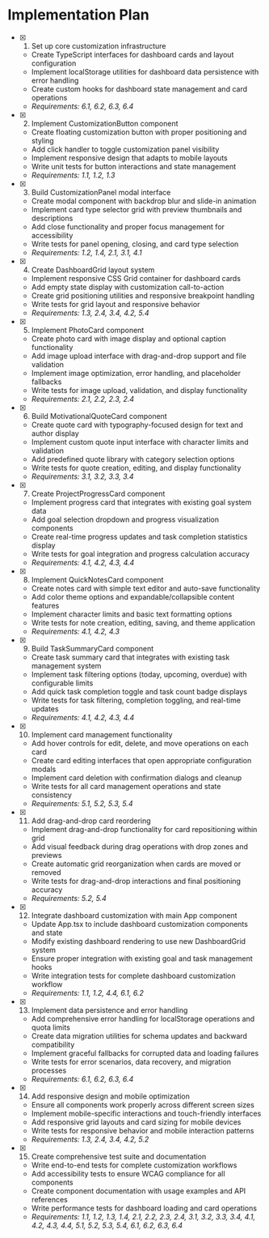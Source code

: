 # Implementation Plan

- [x] 1. Set up core customization infrastructure

  - Create TypeScript interfaces for dashboard cards and layout configuration
  - Implement localStorage utilities for dashboard data persistence with error handling
  - Create custom hooks for dashboard state management and card operations
  - _Requirements: 6.1, 6.2, 6.3, 6.4_

- [x] 2. Implement CustomizationButton component

  - Create floating customization button with proper positioning and styling
  - Add click handler to toggle customization panel visibility
  - Implement responsive design that adapts to mobile layouts
  - Write unit tests for button interactions and state management
  - _Requirements: 1.1, 1.2, 1.3_

- [x] 3. Build CustomizationPanel modal interface

  - Create modal component with backdrop blur and slide-in animation
  - Implement card type selector grid with preview thumbnails and descriptions
  - Add close functionality and proper focus management for accessibility
  - Write tests for panel opening, closing, and card type selection
  - _Requirements: 1.2, 1.4, 2.1, 3.1, 4.1_

- [x] 4. Create DashboardGrid layout system

  - Implement responsive CSS Grid container for dashboard cards
  - Add empty state display with customization call-to-action
  - Create grid positioning utilities and responsive breakpoint handling
  - Write tests for grid layout and responsive behavior
  - _Requirements: 1.3, 2.4, 3.4, 4.2, 5.4_

- [x] 5. Implement PhotoCard component

  - Create photo card with image display and optional caption functionality
  - Add image upload interface with drag-and-drop support and file validation
  - Implement image optimization, error handling, and placeholder fallbacks
  - Write tests for image upload, validation, and display functionality
  - _Requirements: 2.1, 2.2, 2.3, 2.4_

- [x] 6. Build MotivationalQuoteCard component

  - Create quote card with typography-focused design for text and author display
  - Implement custom quote input interface with character limits and validation
  - Add predefined quote library with category selection options
  - Write tests for quote creation, editing, and display functionality
  - _Requirements: 3.1, 3.2, 3.3, 3.4_

- [x] 7. Create ProjectProgressCard component

  - Implement progress card that integrates with existing goal system data
  - Add goal selection dropdown and progress visualization components
  - Create real-time progress updates and task completion statistics display
  - Write tests for goal integration and progress calculation accuracy
  - _Requirements: 4.1, 4.2, 4.3, 4.4_

- [x] 8. Implement QuickNotesCard component

  - Create notes card with simple text editor and auto-save functionality
  - Add color theme options and expandable/collapsible content features
  - Implement character limits and basic text formatting options
  - Write tests for note creation, editing, saving, and theme application
  - _Requirements: 4.1, 4.2, 4.3_

- [x] 9. Build TaskSummaryCard component

  - Create task summary card that integrates with existing task management system
  - Implement task filtering options (today, upcoming, overdue) with configurable limits
  - Add quick task completion toggle and task count badge displays
  - Write tests for task filtering, completion toggling, and real-time updates
  - _Requirements: 4.1, 4.2, 4.3, 4.4_

- [x] 10. Implement card management functionality

  - Add hover controls for edit, delete, and move operations on each card
  - Create card editing interfaces that open appropriate configuration modals
  - Implement card deletion with confirmation dialogs and cleanup
  - Write tests for all card management operations and state consistency
  - _Requirements: 5.1, 5.2, 5.3, 5.4_

- [x] 11. Add drag-and-drop card reordering

  - Implement drag-and-drop functionality for card repositioning within grid
  - Add visual feedback during drag operations with drop zones and previews
  - Create automatic grid reorganization when cards are moved or removed
  - Write tests for drag-and-drop interactions and final positioning accuracy
  - _Requirements: 5.2, 5.4_

- [x] 12. Integrate dashboard customization with main App component

  - Update App.tsx to include dashboard customization components and state
  - Modify existing dashboard rendering to use new DashboardGrid system
  - Ensure proper integration with existing goal and task management hooks
  - Write integration tests for complete dashboard customization workflow
  - _Requirements: 1.1, 1.2, 4.4, 6.1, 6.2_

- [x] 13. Implement data persistence and error handling

  - Add comprehensive error handling for localStorage operations and quota limits
  - Create data migration utilities for schema updates and backward compatibility
  - Implement graceful fallbacks for corrupted data and loading failures
  - Write tests for error scenarios, data recovery, and migration processes
  - _Requirements: 6.1, 6.2, 6.3, 6.4_

- [x] 14. Add responsive design and mobile optimization

  - Ensure all components work properly across different screen sizes
  - Implement mobile-specific interactions and touch-friendly interfaces
  - Add responsive grid layouts and card sizing for mobile devices
  - Write tests for responsive behavior and mobile interaction patterns
  - _Requirements: 1.3, 2.4, 3.4, 4.2, 5.2_

- [x] 15. Create comprehensive test suite and documentation

  - Write end-to-end tests for complete customization workflows
  - Add accessibility tests to ensure WCAG compliance for all components
  - Create component documentation with usage examples and API references
  - Write performance tests for dashboard loading and card operations
  - _Requirements: 1.1, 1.2, 1.3, 1.4, 2.1, 2.2, 2.3, 2.4, 3.1, 3.2, 3.3, 3.4, 4.1, 4.2, 4.3, 4.4, 5.1, 5.2, 5.3, 5.4, 6.1, 6.2, 6.3, 6.4_
